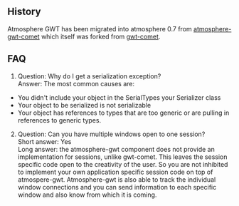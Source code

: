 History
-------
Atmosphere GWT has been migrated into atmosphere 0.7 from [atmosphere-gwt-comet][] which itself was forked
 from [gwt-comet][].

[atmosphere-gwt-comet]: http://code.google.com/p/atmosphere-gwt-comet/
[gwt-comet]: http://code.google.com/p/gwt-comet/

FAQ
---
1.  Question: Why do I get a serialization exception?  
    Answer: The most common causes are:
   - You didn't include your object in the SerialTypes your Serializer class
   - Your object to be serialized is not serializable
   - Your object has references to types that are too generic or are pulling in references to generic types.
 
2.	Question: Can you have multiple windows open to one session?  
	Short answer: Yes  
	Long answer: the atmosphere-gwt component does not provide an implementation for sessions, unlike gwt-comet. 
	This leaves the session specific code open to the creativity of the user. So you are not inhibited to implement 
	your own application specific session code on top of atmospere-gwt.
	Atmosphere-gwt is also able to track the individual window connections and you can send information to each specific 
	window and also know from which it is coming.